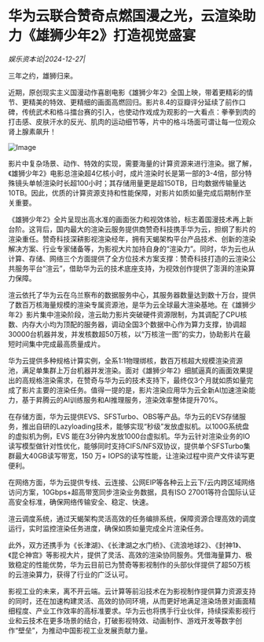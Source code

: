 # 华为云联合赞奇点燃国漫之光，云渲染助力《雄狮少年2》打造视觉盛宴

*娱乐资本论|2024-12-27|*

三年之约，雄狮归来。

近期，原创现实主义国漫动作喜剧电影《雄狮少年2》全国上映，带着更精彩的情节、更精美的特效、更精细的画面高燃回归。影片8.4的豆瓣评分延续了前作口碑，传统武术和格斗擂台赛的引入，也使动作戏成为观影的一大看点：拳拳到肉的打击感、皮肤汗水的反光、肌肉的运动细节等，片中的格斗场面可谓让每一位观众肾上腺素飙升！

![Image](https://q3.itc.cn/images01/20241227/e03446a723694a8091a9fd61ed80d172.jpeg)

影片中复杂场景、动作、特效的实现，需要海量的计算资源来进行渲染。据了解，《雄狮少年2》电影总渲染超4亿核小时，成片渲染时长是第一部的3-4倍，部分特殊镜头单帧渲染时长超100小时；其存储用量更是超150TB，日均数据传输量达10TB。因此，优质的计算资源支持和性能保障，对影片如质如量完成后期制作至关重要。

《雄狮少年2》全片呈现出高水准的画面张力和视效体验，标志着国漫技术再上新台阶。这背后，国内最大的渲染云服务提供商赞奇科技携手华为云，担纲了影片的渲染重任。赞奇科技深耕影视渲染经年，拥有天蝎架构平台产品技术、创新的渲染解决方案、行业专家储备等，为影视大片加持自身的“渲染力”。同时，华为云也从计算、存储、网络三个方面提供了全方位技术方案支撑：赞奇科技打造的云渲染公共服务平台“渲云”，借助华为云的技术底座支持，为视效创作提供了澎湃的渲染算力保障。

渲云依托了华为云在乌兰察布的数据服务中心，其服务器数量达到数十万台，提供了数百万核海量规模的渲染专属资源池，是华为云全球最大渲染基地。在《雄狮少年2》影片集中渲染阶段，渲云助力影片突破硬件资源限制，为其调配了CPU核数、内存大小均为顶配的服务器，调动全国3个数据中心作为算力支撑，协调超30000台机器并发，并发核数超50万核，以“万核渲一图”的实力，协助影片在最短时间集中完成最高质量成片。

华为云提供多种规格计算实例，全系1:1物理绑核，数百万核超大规模渲染资源池，满足单集群上万台机器并发渲染。面对《雄狮少年2》细腻逼真的画面效果提出的高规格渲染需求，在赞奇与华为云的技术支持下，最终仅3个月就如质如量完成了影片主要的渲染任务。值得一提的是，影片渲染应用华为云全新AI加速渲染能力，基于昇腾云的AI训练服务和AI推理服务，渲染效率整体提升70%。

在存储方面，华为云提供EVS、SFSTurbo、OBS等产品。华为云的EVS存储服务，推出自研的Lazyloading技术，能够实现“秒级”发放虚拟机。以100G系统盘的虚拟机为例，EVS 能在3分钟内发放1000台虚拟机。华为云针对渲染业务的IO读写模型做针对性优化，能够同时支持CIFS/NFS双协议，提供单个SFSTurbo集群最大40GB读写带宽，150 万+ IOPS的读写性能，让渲染过程中资产文件读写更便利。

在网络方面，华为云提供专线、云连接、公网EIP等各种云上云下/云内跨区域网络访问方案，10Gbps+超高带宽同步渲染业务数据，具有ISO 27001等符合国际认证高安全标准，确保网络传输安全、稳定、快速。

渲云调度系统，通过天蝎架构灵活高效的任务编排系统，保障资源合理高效的调度运行，实时监控渲染任务进度，确保如质如量完成全片渲染任务。

此外，双方还携手为《长津湖》、《长津湖之水门桥》、《流浪地球2》、《封神1》、《昆仑神宫》等影视大片，提供了灵活、高效的渲染协同服务。凭借海量算力、极致稳定的性能优势，华为云目前已为赞奇等影视制作的头部伙伴提供了超50万核的云渲染算力，获得了行业的广泛认可。

影视工业的未来，离不开云端。云计算等前沿技术在为影视制作提供算力资源支持的同时，还在加速构建灵活、高效的协同环境，从而更好地满足渲染场景对画面精细程度、产业工作效率的高标准要求。华为云也将携手行业伙伴，持续探索影视行业和云技术在更多场景的结合，打破影视特效、动画制作、游戏开发等数字创作“壁垒”，为推动中国影视工业发展贡献力量。

